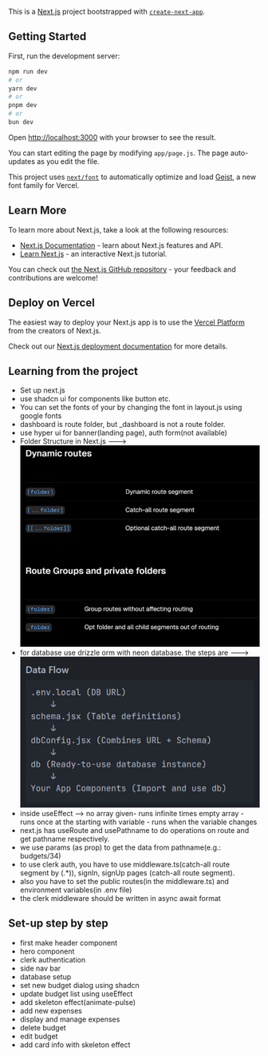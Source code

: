 This is a [Next.js](https://nextjs.org) project bootstrapped with [`create-next-app`](https://github.com/vercel/next.js/tree/canary/packages/create-next-app).

## Getting Started

First, run the development server:

```bash
npm run dev
# or
yarn dev
# or
pnpm dev
# or
bun dev
```

Open [http://localhost:3000](http://localhost:3000) with your browser to see the result.

You can start editing the page by modifying `app/page.js`. The page auto-updates as you edit the file.

This project uses [`next/font`](https://nextjs.org/docs/app/building-your-application/optimizing/fonts) to automatically optimize and load [Geist](https://vercel.com/font), a new font family for Vercel.

## Learn More

To learn more about Next.js, take a look at the following resources:

- [Next.js Documentation](https://nextjs.org/docs) - learn about Next.js features and API.
- [Learn Next.js](https://nextjs.org/learn) - an interactive Next.js tutorial.

You can check out [the Next.js GitHub repository](https://github.com/vercel/next.js) - your feedback and contributions are welcome!

## Deploy on Vercel

The easiest way to deploy your Next.js app is to use the [Vercel Platform](https://vercel.com/new?utm_medium=default-template&filter=next.js&utm_source=create-next-app&utm_campaign=create-next-app-readme) from the creators of Next.js.

Check out our [Next.js deployment documentation](https://nextjs.org/docs/app/building-your-application/deploying) for more details.


## Learning from the project

- Set up next.js
- use shadcn ui for components like button etc.
- You can set the fonts of your by changing the font in layout.js using google fonts
- dashboard is route folder, but _dashboard is not a route folder.
- use hyper ui for banner(landing page), auth form(not available)
- Folder Structure in Next.js ---> 
    ![Folder Structure](image.png)
- for database use drizzle orm with neon database. the steps are ---> 
    ![alt text](image-1.png)
- inside useEffect --> no array given- runs infinite times
                        empty array -  runs once at the starting
                        with variable - runs when the variable changes
- next.js has useRoute and usePathname to do operations on route and get pathname respectively.
- we use params (as prop) to get the data from pathname(e.g.: budgets/34)
- to use clerk auth, you have to use middleware.ts(catch-all route segment by (.*)), signIn, signUp pages (catch-all route segment).
- also you have to set the public routes(in the middleware.ts) and environment variables(in .env file)
- the clerk middleware should be written in async await format

## Set-up step by step

- first make header component
- hero component
- clerk authentication
- side nav bar
- database setup
- set new budget dialog using shadcn
- update budget list using useEffect
- add skeleton effect(animate-pulse)
- add new expenses
- display and manage expenses
- delete budget
- edit budget
- add card info with skeleton effect